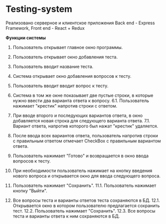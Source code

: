 # Testing-system
Реализовано серверное и клиентское приложения
Back end - Express Framework, Front end - React + Redux

**Функции системы**
1. Пользователь открывает главное окно программы.
2. Пользователь открывает окно добавления теста.
3. Пользователь вводит название теста.
4. Система открывает окно добавления вопросов к тесту.
5. Пользователь вводит вводит вопрос к тесту.
6. Система в том же окне показывает две пустые строки, в которые нужно ввести два варианта ответа к вопросу.
  6.1. Пользователь нажимает "крестик" напротив строки с ответом.
  
7. При вводе второго и последующих вариантов ответа, в окно добавляется новая строка для следующего варианта ответа.
  7.1. Вариант ответа, напротив которого был нажат "крестик" удаляется.
  
8. После ввода всех вариантов ответа, пользователь напротив строки с правильным ответом отмечает CheckBox с правильным вариантом ответа.
9. Пользователь нажимает "Готово" и возвращается в окно ввода вопросов к тесту.
10. При необходимости пользователь нажимает на кнопку введения нового вопроса и открывается окно для ввода следующего вопроса.
11. Пользователь нажимает "Сохранить".
  11.1. Пользователь нажимает кнопку "Выйти".
  
12. Все вопросы теста и варианты ответов теста сохраняются в БД.
  12.1. Открывается окно в котором пользователю предлагается сохранить тест.
  12.2. Пользователь нажимает "Сохранить".
  12.3. Все вопросы теста и варианты ответа к ним сохраняются в БД.
